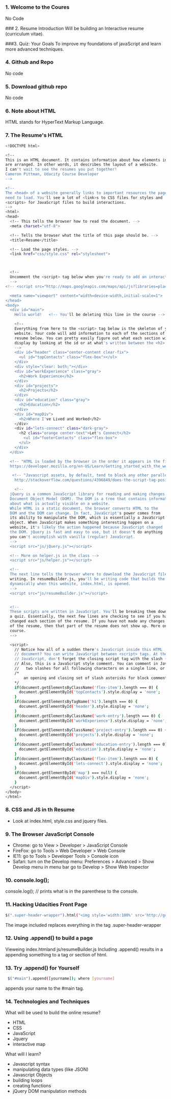#
### 1. Welcome to the Coures
No Code

### 2. Resume Introduction
Will be building an Interactive resume (curriculum vitae). 

###3. Quiz: Your Goals
To improve my foundations of javaScript and learn more advanced techniques.

### 4. Github and Repo
No code

### 5. Download github repo
No code 

### 6. Note about HTML
HTML stands for HyperText Markup Language. 

### 7. The Resume's HTML
```sh
<!DOCTYPE html>

<!--
This is an HTML document. It contains information about how elements in the website
are arranged. In other words, it describes the layout of a website.
I can't wait to see the resumes you put together!
Cameron Pittman, Udacity Course Developer
-->

<!--
The <head> of a website generally links to important resources the page will
need to load. You'll see a lot of <link>s to CSS files for styles and
<scripts> for JavaScript files to build interactions.
-->
<html>
<head>
  <!-- This tells the browser how to read the document. -->
  <meta charset="utf-8">

  <!-- Tells the browser what the title of this page should be. -->
  <title>Resume</title>

  <!-- Load the page styles. -->
  <link href="css/style.css" rel="stylesheet">



  <!--
  Uncomment the <script> tag below when you're ready to add an interactive Google Map to your resume!
  -->
<!-- <script src="http://maps.googleapis.com/maps/api/js?libraries=places"></script> -->

  <meta name="viewport" content="width=device-width,initial-scale=1">
</head>
<body>
  <div id="main">
    Hello world!   <!-- You'll be deleting this line in the course -->

    <!--
    Everything from here to the <script> tag below is the skeleton of your
    website. Your code will add information to each of the sections of the
    resume below. You can pretty easily figure out what each section will
    display by looking at the id or at what's written between the <h2> tags.
    -->
    <div id="header" class="center-content clear-fix">
      <ul id="topContacts" class="flex-box"></ul>
    </div>
    <div style="clear: both;"></div>
    <div id="workExperience" class="gray">
      <h2>Work Experience</h2>
    </div>
    <div id="projects">
      <h2>Projects</h2>
    </div>
    <div id="education" class="gray">
      <h2>Education</h2>
    </div>
    <div id="mapDiv">
      <h2>Where I've Lived and Worked</h2>
    </div>
    <div id="lets-connect" class="dark-gray">
      <h2 class="orange center-text">Let's Connect</h2>
        <ul id="footerContacts" class="flex-box">
      </ul>
    </div>
  </div>

  <!-- "HTML is loaded by the browser in the order it appears in the file. If the JavaScript is loaded first and it is supposed to affect the HTML below it, it might not work, as the JavaScript would be loaded before the HTML it is supposed to work on. Therefore, putting JavaScript near the bottom of the HTML page is often the best strategy."
  https://developer.mozilla.org/en-US/Learn/Getting_started_with_the_web/JavaScript_basics -->

   <!-- "Javascript assets, by default, tend to block any other parallel downloads from occurring. So, you can imagine if you have plenty of <script> tags in the head, calling on multiple external scripts will block the HTML from loading, thus greeting the user with a blank white screen, because no other content on your page will load until the JS files have completely loaded."
    http://stackoverflow.com/questions/4396849/does-the-script-tag-position-in-html-affects-performance-of-the-webpage -->

    <!--
  jQuery is a common JavaScript library for reading and making changes to the
  Document Object Model (DOM). The DOM is a tree that contains information
  about what is actually visible on a website.
  While HTML is a static document, the browser converts HTML to the
  DOM and the DOM can change. In fact, JavaScript's power comes from
  its ability to manipulate the DOM, which is essentially a JavaScript
  object. When JavaScript makes something interesting happen on a
  website, it's likely the action happened because JavaScript changed
  the DOM. jQuery is fast and easy to use, but it doesn't do anything
  you can't accomplish with vanilla (regular) JavaScript.
  -->
  <script src="js/jQuery.js"></script>

  <!-- More on helper.js in the class -->
  <script src="js/helper.js"></script>

  <!--
  The next line tells the browser where to download the JavaScript file you'll be
  writing. In resumeBuilder.js, you'll be writing code that builds the resume
  dynamically when this website, index.html, is opened.
  -->
  <script src="js/resumeBuilder.js"></script>


  <!--
  These scripts are written in JavaScript. You'll be breaking them down as part of
  a quiz. Essentially, the next few lines are checking to see if you have not
  changed each section of the resume. If you have not made any changes to a section
  of the resume, then that part of the resume does not show up. More on this in the
  course.
  -->

  <script>
    // Notice how all of a sudden there's JavaScript inside this HTML
    // document? You can write JavaScript between <script> tags. At the end of your
    // JavaScript, don't forget the closing script tag with the slash (/).
    // Also, this is a JavaScript style comment. You can comment in JavaScript with:
    //   two slashes for all following characters on a single line, or
    /*
        an opening and closing set of slash asterisks for block comments.
    */
    if(document.getElementsByClassName('flex-item').length === 0) {
      document.getElementById('topContacts').style.display = 'none';
    }
    if(document.getElementsByTagName('h1').length === 0) {
      document.getElementById('header').style.display = 'none';
    }
    if(document.getElementsByClassName('work-entry').length === 0) {
      document.getElementById('workExperience').style.display = 'none';
    }
    if(document.getElementsByClassName('project-entry').length === 0) {
      document.getElementById('projects').style.display = 'none';
    }
    if(document.getElementsByClassName('education-entry').length === 0) {
      document.getElementById('education').style.display = 'none';
    }
    if(document.getElementsByClassName('flex-item').length === 0) {
      document.getElementById('lets-connect').style.display = 'none';
    }
    if(document.getElementById('map') === null) {
      document.getElementById('mapDiv').style.display = 'none';
    }
  </script>
</body>
</html>
```

### 8. CSS and JS in th Resume 
- Look at index.html, style.css and jquery files.

### 9. The Browser JavaScript Console
- Chrome: go to View > Developer > JavaScript Console
- FireFox: go to Tools > Web Developer > Web Console 
- IE11: go to Tools > Developer Tools > Console icon
- Safari: turn on the Develop menu: Preferences > Advanced > Show Develop menu in menu bar go to Develop > Show Web Inspector

### 10. console.log();
console.log();  // prints what is in the parenthese to the console.

### 11. Hacking Udacities Front Page
```sh
$(".super-header-wrapper").html("<img style='width:100%' src='http://goo.gl/WCrBmS'>");
```
The image included replaces everything in the tag .super-header-wrapper 


### 12. Using .append() to build a page
Vieweing  index.htmland js/resumeBuilder.js
Including .append() results in a appending something to a tag or section of html.

### 13. Try .append() for Yourself
```sh
 $("#main").append([yourname]); where [yourname]
```
appends your name to the #main tag. 


### 14. Technologies and Techniques
What will be used to build the online resume? 
- HTML
- CSS
- JavaScript
- Jquery
- interactive map

What will I learn?
- Javascript syntax
- manipulating data types (like JSON)
- Javascript Objects
- building loops
- creating functions
- jQuery DOM manipulation methods



